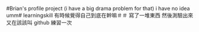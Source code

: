 #Brian's profile project (i have a big drama problem for that)
i have no idea
umm# learningskill
有時候覺得自己到底在幹嘛＃＃
寫了一堆東西 然後測驗出來又在該該叫
github 練習一次